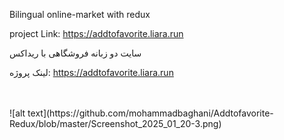 
Bilingual online-market with redux

project Link: https://addtofavorite.liara.run

سایت دو زبانه فروشگاهی با ریداکس

لینک پروژه: https://addtofavorite.liara.run

<br>
<br/>
![alt text](https://github.com/mohammadbaghani/Addtofavorite-Redux/blob/master/Screenshot_2025_01_20-3.png)

